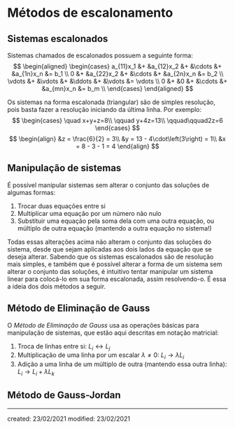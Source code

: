 # Métodos de escalonamento
## Sistemas escalonados
Sistemas chamados de escalonados possuem a seguinte forma:
$$
\begin{aligned}
\begin{cases}
    a_{11}x_1 &+ &a_{12}x_2 &+ &\cdots &+ &a_{1n}x_n &= b_1 \\
    0 &+ &a_{22}x_2 &+ &\cdots &+ &a_{2n}x_n &= b_2 \\
    \vdots &+ &\vdots &+ &\ddots &+ &\vdots &= \vdots \\
    0 &+ &0 &+ &\cdots &+ &a_{mn}x_n &= b_m \\
\end{cases}
\end{aligned}
$$

Os sistemas na forma escalonada (triangular) são de simples resolução, pois basta fazer a resolução  iniciando da última linha. Por exemplo:
$$
  \begin{cases}
  \quad x+y+z=8\\
  \qquad y+4z=13\\
  \qquad\qquad2z=6
  \end{cases}
$$
$$
\begin{align}
  &z = \frac{6}{2} = 3\\
  &y = 13 - 4\cdot\left(3\right) = 1\\
  &x = 8 - 3 - 1 = 4
\end{align}
$$

## Manipulação de sistemas
É possível manipular sistemas sem alterar o conjunto das soluções de algumas formas:
1. Trocar duas equações entre si
2. Multiplicar uma equação por um número não nulo
3. Substituir uma equação pela soma dela com uma outra equação, ou múltiplo de outra equação (mantendo a outra equação no sistema!)

Todas essas alterações acima não alteram o conjunto das soluções do sistema, desde que sejam aplicadas aos dois lados da equação que se deseja alterar. 
Sabendo que os sistemas escalonados são de resolução mais simples, e também que é possível alterar a forma de um sistema sem alterar o conjunto das soluções, é intuitivo tentar manipular um sistema linear para colocá-lo em sua forma escalonada, assim resolvendo-o. É essa a ideia dos dois métodos a seguir.

## Método de Eliminação de Gauss
O *Método de Eliminação de Gauss* usa as operações básicas para manipulação de sistemas, que estão aqui descritas em notação matricial:
1. Troca de linhas entre si: $L_i \longleftrightarrow L_j$
2. Multiplicação de uma linha por um escalar $\lambda\neq 0$: $L_i \rightarrow \lambda L_i$
3. Adição a uma linha de um múltiplo de outra (mantendo essa outra linha): $L_i \rightarrow L_i + \lambda L_k$
## Método de Gauss-Jordan

---

created: 23/02/2021
modified: 23/02/2021